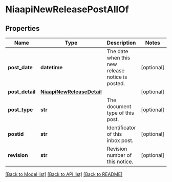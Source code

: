 # NiaapiNewReleasePostAllOf

## Properties
Name | Type | Description | Notes
------------ | ------------- | ------------- | -------------
**post_date** | **datetime** | The date when this new release notice is posted.   | [optional] 
**post_detail** | [**NiaapiNewReleaseDetail**](NiaapiNewReleaseDetail.md) |  | [optional] 
**post_type** | **str** | The document type of this post.   | [optional] 
**postid** | **str** | Identificator of this inbox post.   | [optional] 
**revision** | **str** | Revision number of this notice.    | [optional] 

[[Back to Model list]](../README.md#documentation-for-models) [[Back to API list]](../README.md#documentation-for-api-endpoints) [[Back to README]](../README.md)


